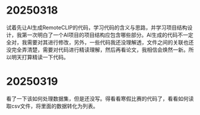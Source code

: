 # 20250318
试着先让AI生成RemoteCLIP的代码，学习代码的含义与思路，并学习项目结构设计，我第一次明白了一个AI项目的项目结构应包含哪些部分。AI生成的代码不一定全对，我需要对其进行修改，另外，一些代码我还没理解透，文件之间的关联也还没完全弄清楚，需要对代码进行精读理解，然后再看论文，我相信会焕然一新。所以明天打算精读一下代码。

# 20250319
看了一下该如何处理数据集，但是还没写。得看看寒假比赛的代码了，看看如何读取csv文件，将里面的数据转化为列表。
